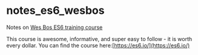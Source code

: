 # notes_es6_wesbos

Notes on [Wes Bos ES6 training course](https://es6.io/)

This course is awesome, informative, and super easy to follow - it is worth every dollar. 
You can find the course here:[https://es6.io/](https://es6.io/) 

